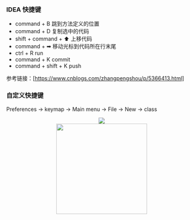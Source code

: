 ### IDEA 快捷键

* command + B 跳到方法定义的位置
* command + D 复制选中的代码
* shift + command + ⬆ 上移代码
* command + ➡ 移动光标到代码所在行末尾
* ctrl + R run 
* command + K commit
* command + shift + K push

参考链接：[https://www.cnblogs.com/zhangpengshou/p/5366413.html]

### 自定义快捷键  
Preferences -> keymap -> Main menu -> File -> New -> class 
<div align="center">

<img src = "https://raw.githubusercontent.com/Yunobububu/Pictures/master/Screenshot/MacPreference.png" >

</div> 

<div align ="center">

<img src = "https://raw.githubusercontent.com/Yunobububu/Pictures/master/Screenshot/KeyMap.png" height="240" wigth="135">

</div>